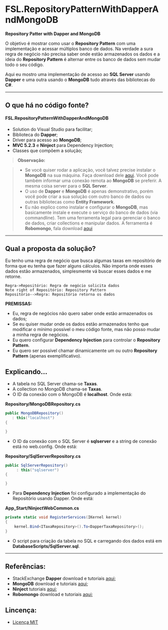 # FSL.RepositoryPatternWithDapperAndMongoDB

**Repository Patter with Dapper and MongoDB**

O objetivo é mostrar como usar o **Repository Pattern** com uma implementação e acessar múltiplos banco de dados. Na verdade a sura regra de negócio não precisa saber onde estão armazenados os dados e a ideia do **Repository Pattern** é alternar entre os banco de dados sem mudar todo o seu código. 

Aqui eu mostro uma implementação de acesso ao **SQL Server** usando **Dapper** e uma outra usando o **MongoDB** tudo através das bibliotecas do **C#**.

---

O que há no código fonte?
---

#### <i class="icon-file"></i> FSL.RepositoryPatternWithDapperAndMongoDB

- Solution do Visual Studio para facilitar;
- Biblioteca do **Dapper**;
- Driver para acesso ao **MongoDB**;
- **MVC 5.2.3** e **Ninject** para Dependency Injection;
- Classes que compõem a solução; 

> **Observação:**

> - Se você quiser rodar a aplicação, você talvez precise instalar o **MongoDB** na sua máquina. Faça download dele [aqui][1]. Você pode também informar uma conexão remota ao **MongoDB** se preferir. A mesma coisa server para o **SQL Server**.
> - O uso de **Dapper** e **MongoDB** é apenas demonstrativo, porém você pode criar a sua solução com outro banco de dados ou outras bibliotecas como **Entity Framework**.
> - Eu não explico como instalar e configurar o **MongoDB**, mas basicamente instale e execute o serviço do banco de dados (via commandline). Tem uma ferramenta legal para gerenciar o banco de dados, criar collections e manipular dados. A ferramenta é **Robomongo**, fala download [aqui][4]

---

Qual a proposta da solução?
---

Eu tenho uma regra de negócio que busca algumas taxas em repositório de forma que eu tenha que fazer alguns cálculos. Não importa onde esses dados estão armazenados, simplesmente vá buscar esses dados e me retorne.

```sequence
Regra->Repositório: Regra de negócio solicita dados
Note right of Repositório: Repository Pattern
Repositório-->Regra: Repositório retorna os dados
```

**PREMISSAS:**
- Eu, regra de negócios não quero saber onde estão armazenados os dados;
- Se eu quiser mudar onde os dados estão armazenados tenho que modificar o mínimo possível o meu código fonte, mas não posso mudar a minha regra de negócios.
- Eu quero configurar **Dependency Injection** para controlar o **Repository Pattern**.
- Eu quero ser possível chamar dinamicamente um ou outro **Repository Pattern** (apenas exemplificativo).


Explicando...
---

- A tabela no SQL Server chama-se **Taxas**. 
- A collection no MongoDB chama-se **Taxas**.
- O ID da conexão com o MongoDB é **localhost**. Onde está:

**Repository/MongoDBRepository.cs**
```csharp
public MongoDBRepository()
   : this("localhost")
{

}
```

- O ID da conexão com o SQL Server é **sqlserver** e a string de conexão está no web.config. Onde está:

**Repository/SqlServerRepository.cs**
```csharp
public SqlServerRepository()
	 : this("sqlserver")
{

}
```

- Para **Dependency Injection** foi configurado a implementação do Repositório usando Dapper. Onde está:

**App_Start/NinjectWebCommon.cs**
```csharp
private static void RegisterServices(IKernel kernel)
{
	kernel.Bind<ITaxaRepository>().To<DapperTaxaRepository>();
}   
```

- O script para criação da tabela no SQL e carregando dos dados está em **DatabaseScripts/SqlServer.sql**.

----------

Referências:
---

- StackExchange **Dapper** download e tutoriais [aqui][1];
- **MongoDB** download e tutoriais [aqui][2];
- **Ninject** tutoriais [aqui][3];
- **Robomongo** download e tutoriais [aqui][4];

Lincença:
---

- [Licença MIT][4]


  [1]: https://github.com/StackExchange/dapper-dot-net
  [2]: https://www.mongodb.com/
  [3]: http://www.ninject.org/
  [4]: https://robomongo.org/
